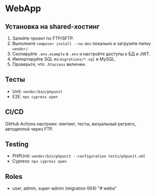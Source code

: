 # WebApp

## Установка на shared-хостинг

1. Залейте проект по FTP/SFTP.
2. Выполните `composer install --no-dev` локально и загрузите папку `vendor/`.
3. Скопируйте `.env.example` в `.env` и настройте доступы к БД и JWT.
4. Импортируйте SQL из `migrations/*.sql` в MySQL.
5. Проверьте, что `.htaccess` включен.

## Тесты

- Unit: `vendor/bin/phpunit`
- E2E: `npx cypress open`

## CI/CD

GitHub Actions настроен: линтинг, тесты, визуальный регресс, автодеплой через FTP.



## Testing
- PHPUnit: `vendor/bin/phpunit --configuration tests/phpunit.xml`
- Cypress: `npx cypress open`

## Roles
- user, admin, super-admin (migration 004)
"# weba" 

